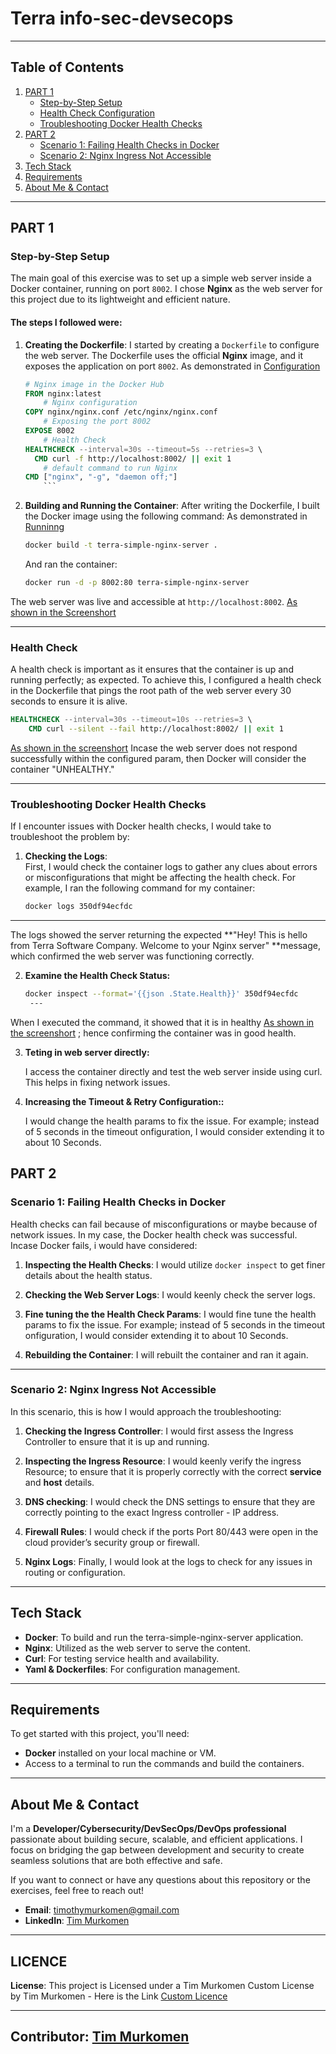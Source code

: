 # Terra info-sec-devsecops
---
## Table of Contents
1. [PART 1](#PART-1)
    - [Step-by-Step Setup](#step-by-step-setup)
    - [Health Check Configuration](#health-check)
    - [Troubleshooting Docker Health Checks](#troubleshooting-docker-health-checks)
2. [PART 2](#PART-2)
    - [Scenario 1: Failing Health Checks in Docker](#scenario-1-failing-health-checks-in-docker)
    - [Scenario 2: Nginx Ingress Not Accessible](#scenario-2-nginx-ingress-not-accessible)
3. [Tech Stack](#tech-stack)
4. [Requirements](#requirements)
5. [About Me & Contact](#about-me--contact)

---

## PART 1

### Step-by-Step Setup

The main goal of this exercise was to set up a simple web server inside a Docker container, running on port `8002`. I chose **Nginx** as the web server for this project due to its lightweight and efficient nature.

#### The steps I followed were:
1. **Creating the Dockerfile**: I started by creating a `Dockerfile` to configure the web server. The Dockerfile uses the official **Nginx** image, and it exposes the application on port `8002`.
   As demonstrated in [Configuration](https://github.com/Timoo20/info-sec-devops-devsecops-terra/blob/main/Dockerfile)
    ```Dockerfile
    # Nginx image in the Docker Hub
    FROM nginx:latest
        # Nginx configuration
    COPY nginx/nginx.conf /etc/nginx/nginx.conf
        # Exposing the port 8002
    EXPOSE 8002
        # Health Check
    HEALTHCHECK --interval=30s --timeout=5s --retries=3 \
      CMD curl -f http://localhost:8002/ || exit 1
        # default command to run Nginx
    CMD ["nginx", "-g", "daemon off;"]
        ```
2. **Building and Running the Container**:
   After writing the Dockerfile, I built the Docker image using the following command:
    As demonstrated in [Runninng](https://github.com/Timoo20/info-sec-devops-devsecops-terra/blob/main/.github/workflows/docker-build.yml)
   ```bash
   docker build -t terra-simple-nginx-server .
   ```
   And ran the container:
   ```bash
   docker run -d -p 8002:80 terra-simple-nginx-server
   ```
The web server was live and accessible at `http://localhost:8002`. [As shown in the Screenshort](https://github.com/Timoo20/info-sec-devops-devsecops-terra/blob/main/images-screenshots/Validating%20in%20localhost.png)

---
### Health Check

A health check is important as it ensures that the container is up and running perfectly; as expected. To achieve this, I configured a health check in the Dockerfile that pings the root path of the web server every 30 seconds to ensure it is alive.

```Dockerfile
HEALTHCHECK --interval=30s --timeout=10s --retries=3 \
    CMD curl --silent --fail http://localhost:8002/ || exit 1
```
[As shown in the screenshort](https://github.com/Timoo20/info-sec-devops-devsecops-terra/blob/main/images-screenshots/Health-Container-Status.png) 
Incase the web server does not respond successfully within the configured param, then Docker will consider the container "UNHEALTHY."

---

### Troubleshooting Docker Health Checks

If I encounter issues with Docker health checks, I would take to troubleshoot the problem by:

1. **Checking the Logs**:  
   First, I would check the container logs to gather any clues about errors or misconfigurations that might be affecting the health check. For example, I ran the following command for my container:
   ```bash
   docker logs 350df94ecfdc
---
The logs showed the server returning the expected **"Hey! This is hello from Terra Software Company. Welcome to your Nginx server" **message, which confirmed the web server was functioning correctly.

2. **Examine the Health Check Status:**

   ```bash
   docker inspect --format='{{json .State.Health}}' 350df94ecfdc
    ---

When I executed the command, it showed that it is in healthy [As shown in the screenshort](https://github.com/Timoo20/info-sec-devops-devsecops-terra/blob/main/images-screenshots/Health-Container-Status.png) ; hence confirming the container was in good health. 


3. **Teting in web server directly:**

   I access the container directly and test the web server inside using curl. This helps in fixing network issues.
  

4. **Increasing the Timeout & Retry Configuration::**

   I would change the health params to fix the issue. For example; instead of 5 seconds in the timeout onfiguration, I would consider extending it to about 10 Seconds. 
  


## PART 2

### Scenario 1: Failing Health Checks in Docker

Health checks can fail because of misconfigurations or maybe because of network issues. In my case, the Docker health check was successful. Incase Docker fails, i would have considered:

1. **Inspecting the Health Checks**: I would utilize `docker inspect` to get finer details about the health status. 
   
2. **Checking the Web Server Logs**: I would keenly check the server logs.

3. **Fine tuning the the Health Check Params**: I would fine tune the health params to fix the issue. For example; instead of 5 seconds in the timeout onfiguration, I would consider extending it to about 10 Seconds. 
  
4. **Rebuilding the Container**: I will rebuilt the  container and ran it again.

---

### Scenario 2: Nginx Ingress Not Accessible

In this scenario, this is how I would approach the troubleshooting:

1. **Checking the Ingress Controller**: I would first assess the Ingress Controller to ensure that it is up and running.

2. **Inspecting the Ingress Resource**: I would keenly verify the ingress Resource; to ensure that it is properly correctly with the correct **service** and **host** details.

3. **DNS checking**: I would check the DNS settings to ensure that they are correctly pointing to the exact Ingress controller - IP address.

4. **Firewall Rules**: I would check if the ports Port 80/443 were open in the cloud provider’s security group or firewall.

5. **Nginx Logs**: Finally, I would look at the logs to check for any issues in routing or configuration.

---

## Tech Stack

- **Docker**: To build and run the terra-simple-nginx-server application.
- **Nginx**: Utilized as the web server to serve the content.
- **Curl**: For testing service health and availability.
- **Yaml & Dockerfiles**: For configuration management.

---

## Requirements

To get started with this project, you'll need:

- **Docker** installed on your local machine or VM.
- Access to a terminal to run the commands and build the containers.

---
## About Me & Contact

I'm a **Developer/Cybersecurity/DevSecOps/DevOps professional** passionate about building secure, scalable, and efficient applications. I focus on bridging the gap between development and security to create seamless solutions that are both effective and safe.

If you want to connect or have any questions about this repository or the exercises, feel free to reach out!

- **Email**: [timothymurkomen@gmail.com](mailto:timothymurkomen@gmail.com)
- **LinkedIn**: [Tim Murkomen](https://www.linkedin.com/in/timoo20/)
---
## LICENCE
**License**: This project is Licensed under a Tim Murkomen Custom License by Tim Murkomen - Here is the Link  [Custom Licence](https://github.com/Timoo20/info-sec-devops-devsecops-terra/blob/main/LICENSE)

---
Contributor: [Tim Murkomen](https://github.com/Timoo20) 
---
